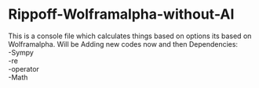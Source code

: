 # Rippoff-Wolframalpha-without-AI
This is a console file which calculates things based on options its based on Wolframalpha.
Will be Adding new codes now and then 
Dependencies:\
	-Sympy\
	-re\
	-operator\
	-Math
